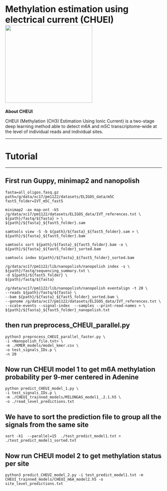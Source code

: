 # Methylation estimation using electrical current (CHUEI) <img src="https://github.com/comprna/CHEUI/blob/master/msc/CHEUI_logo.png" width="280" height="250">


**About CHEUI**

CHEUI (Methylation (CH3) Estimation Using Ionic Current) is a two-stage deep learning method able to detect m6A and m5C transcriptome-wide at the level of individual reads and individual sites. 

------------------------------------------
# Tutorial 
------------------------------------------

## First run Guppy, minimap2 and nanopolish 
```
fasta=all_oligos.fasq.gz
path=/g/data/xc17/pm1122/datasets/ELIGOS_data/m5C
fast5_folder=IVT_m5C_fast5

minimap2 -ax map-ont -k5 /g/data/xc17/pm1122/datasets/ELIGOS_data/IVT_references.txt \
${path}/fastq/${fasta} > \
${path}/${fasta}_${fast5_folder}.sam

samtools view -S -b ${path}/${fasta}_${fast5_folder}.sam > \
${path}/${fasta}_${fast5_folder}.bam

samtools sort ${path}/${fasta}_${fast5_folder}.bam -o \
${path}/${fasta}_${fast5_folder}_sorted.bam

samtools index ${path}/${fasta}_${fast5_folder}_sorted.bam

/g/data/xc17/pm1122/lib/nanopolish/nanopolish index -s \
${path}/fastq/sequencing_summary.txt \
-d ${path}/${fast5_folder} \
${path}/fastq/${fasta}

/g/data/xc17/pm1122/lib/nanopolish/nanopolish eventalign -t 20 \
--reads ${path}/fastq/${fasta} \
--bam ${path}/${fasta}_${fast5_folder}_sorted.bam \
--genome /g/data/xc17/pm1122/datasets/ELIGOS_data/IVT_references.txt \
--scale-events --signal-index  --samples --print-read-names > \
${path}/${fasta}_${fast5_folder}_nanopolish.txt
```

## then run preprocess_CHEUI_parallel.py
```
python3 preprocess_CHEUI_parallel_faster.py \
-i <Nanopolish_file.txt> \
-m ./KMER_models/model_kmer.csv \
-o test_signals_IDs.p \
-n 20
```
## Now run CHEUI model 1 to get m6A methylation probability per 9-mer centered in Adenine
```
python predict_CHEUI_model_1.py \
-i test_signals_IDs.p \
-m ./CHEUI_trainned_models/MILONGAS_model1_.2.1.h5 \
-o ./read_level_predictions.txt
```

## We have to sort the prediction file to group all the signals from the same site
```sort -k1  --parallel=15  ./test_predict_model1.txt > ./test_predict_model1_sorted.txt ```

## Now run CHEUI model 2 to get methylation status per site
```python3 predict_CHEUI_model_2.py -i test_predict_model1.txt -m  CHEUI_trainned_models/CHEUI_m6A_model2.h5 -o site_level_predictions.txt```







